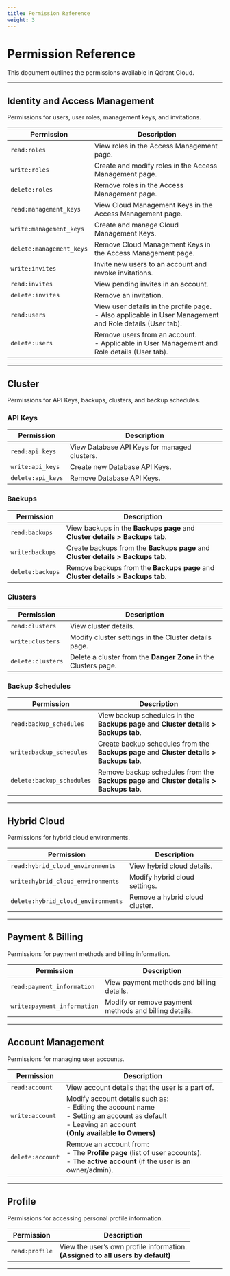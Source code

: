 ```yaml
---
title: Permission Reference
weight: 3
---
```


# **Permission Reference**

This document outlines the permissions available in Qdrant Cloud.

---

## **Identity and Access Management**
Permissions for users, user roles, management keys, and invitations.

| Permission | Description |
|------------|------------|
| `read:roles` | View roles in the Access Management page. |
| `write:roles` | Create and modify roles in the Access Management page. |
| `delete:roles` | Remove roles in the Access Management page. |
| `read:management_keys` | View Cloud Management Keys in the Access Management page. |
| `write:management_keys` | Create and manage Cloud Management Keys. |
| `delete:management_keys` | Remove Cloud Management Keys in the Access Management page. |
| `write:invites` | Invite new users to an account and revoke invitations. |
| `read:invites` | View pending invites in an account. |
| `delete:invites` | Remove an invitation. |
| `read:users` | View user details in the profile page. <br> - Also applicable in User Management and Role details (User tab). |
| `delete:users` | Remove users from an account. <br> - Applicable in User Management and Role details (User tab). |

---

## **Cluster**
Permissions for API Keys, backups, clusters, and backup schedules.

### **API Keys**
| Permission | Description |
|------------|------------|
| `read:api_keys` | View Database API Keys for managed clusters. |
| `write:api_keys` | Create new Database API Keys. |
| `delete:api_keys` | Remove Database API Keys. |

### **Backups**
| Permission | Description |
|------------|------------|
| `read:backups` | View backups in the **Backups page** and **Cluster details > Backups tab**. |
| `write:backups` | Create backups from the **Backups page** and **Cluster details > Backups tab**. |
| `delete:backups` | Remove backups from the **Backups page** and **Cluster details > Backups tab**. |

### **Clusters**
| Permission | Description |
|------------|------------|
| `read:clusters` | View cluster details. |
| `write:clusters` | Modify cluster settings in the Cluster details page. |
| `delete:clusters` | Delete a cluster from the **Danger Zone** in the Clusters page. |

### **Backup Schedules**
| Permission | Description |
|------------|------------|
| `read:backup_schedules` | View backup schedules in the **Backups page** and **Cluster details > Backups tab**. |
| `write:backup_schedules` | Create backup schedules from the **Backups page** and **Cluster details > Backups tab**. |
| `delete:backup_schedules` | Remove backup schedules from the **Backups page** and **Cluster details > Backups tab**. |

---

## **Hybrid Cloud**
Permissions for hybrid cloud environments.

| Permission | Description |
|------------|------------|
| `read:hybrid_cloud_environments` | View hybrid cloud details. |
| `write:hybrid_cloud_environments` | Modify hybrid cloud settings. |
| `delete:hybrid_cloud_environments` | Remove a hybrid cloud cluster. |

---

## **Payment & Billing**
Permissions for payment methods and billing information.

| Permission | Description |
|------------|------------|
| `read:payment_information` | View payment methods and billing details. |
| `write:payment_information` | Modify or remove payment methods and billing details. |

---

## **Account Management**
Permissions for managing user accounts.

| Permission | Description |
|------------|------------|
| `read:account` | View account details that the user is a part of. |
| `write:account` | Modify account details such as:<br> - Editing the account name<br> - Setting an account as default<br> - Leaving an account<br> **(Only available to Owners)** |
| `delete:account` | Remove an account from:<br> - The **Profile page** (list of user accounts).<br> - The **active account** (if the user is an owner/admin). |

---

## **Profile**
Permissions for accessing personal profile information.

| Permission | Description |
|------------|------------|
| `read:profile` | View the user’s own profile information.<br> **(Assigned to all users by default)** |

---
